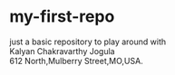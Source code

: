 
# my-first-repo
just a basic repository to play around with<br>
Kalyan Chakravarthy Jogula<br>
612 North,Mulberry Street,MO,USA.





